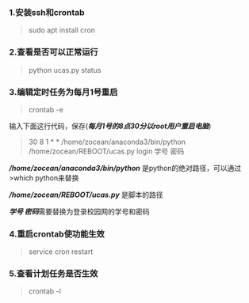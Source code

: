 ### 1.安装ssh和crontab
>sudo apt install cron

### 2.查看是否可以正常运行
>python ucas.py status 

### 3.编辑定时任务为每月1号重启
>crontab -e

输入下面这行代码，保存(***每月1号的8点30分以root用户重启电脑***)
>30 8 1 * * /home/zocean/anaconda3/bin/python /home/zocean/REBOOT/ucas.py login 学号 密码

***/home/zocean/anaconda3/bin/python*** 是python的绝对路径，可以通过>which python来替换

***/home/zocean/REBOOT/ucas.py*** 是脚本的路径

***学号 密码***需要替换为登录校园网的学号和密码


### 4.重启crontab使功能生效
>service cron restart


### 5.查看计划任务是否生效
>crontab -l


